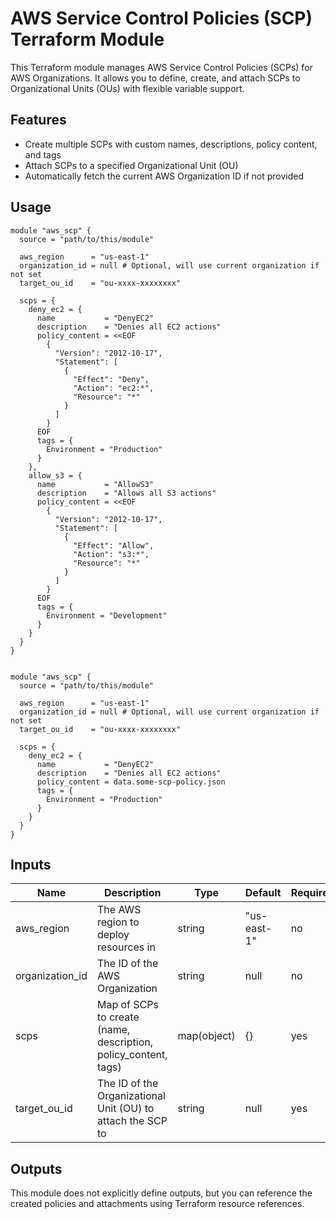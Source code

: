 # AWS Service Control Policies (SCP) Terraform Module

This Terraform module manages AWS Service Control Policies (SCPs) for AWS Organizations. It allows you to define, create, and attach SCPs to Organizational Units (OUs) with flexible variable support.

## Features

- Create multiple SCPs with custom names, descriptions, policy content, and tags
- Attach SCPs to a specified Organizational Unit (OU)
- Automatically fetch the current AWS Organization ID if not provided

## Usage

```hcl
module "aws_scp" {
  source = "path/to/this/module"

  aws_region      = "us-east-1"
  organization_id = null # Optional, will use current organization if not set
  target_ou_id    = "ou-xxxx-xxxxxxxx"

  scps = {
    deny_ec2 = {
      name           = "DenyEC2"
      description    = "Denies all EC2 actions"
      policy_content = <<EOF
        {
          "Version": "2012-10-17",
          "Statement": [
            {
              "Effect": "Deny",
              "Action": "ec2:*",
              "Resource": "*"
            }
          ]
        }
      EOF
      tags = {
        Environment = "Production"
      }
    },
    allow_s3 = {
      name           = "AllowS3"
      description    = "Allows all S3 actions"
      policy_content = <<EOF
        {
          "Version": "2012-10-17",
          "Statement": [
            {
              "Effect": "Allow",
              "Action": "s3:*",
              "Resource": "*"
            }
          ]
        }
      EOF
      tags = {
        Environment = "Development"
      }
    }
  }
}


module "aws_scp" {
  source = "path/to/this/module"

  aws_region      = "us-east-1"
  organization_id = null # Optional, will use current organization if not set
  target_ou_id    = "ou-xxxx-xxxxxxxx"

  scps = {
    deny_ec2 = {
      name           = "DenyEC2"
      description    = "Denies all EC2 actions"
      policy_content = data.some-scp-policy.json
      tags = {
        Environment = "Production"
      }
    }
  }
}
```

## Inputs

| Name           | Description                                                      | Type     | Default | Required |
|----------------|------------------------------------------------------------------|----------|---------|----------|
| aws_region     | The AWS region to deploy resources in                            | string   | "us-east-1" | no   |
| organization_id| The ID of the AWS Organization                                  | string   | null    | no       |
| scps           | Map of SCPs to create (name, description, policy_content, tags)  | map(object) | {}   | yes      |
| target_ou_id   | The ID of the Organizational Unit (OU) to attach the SCP to      | string   | null    | yes      |

## Outputs

This module does not explicitly define outputs, but you can reference the created policies and attachments using Terraform resource references.

##